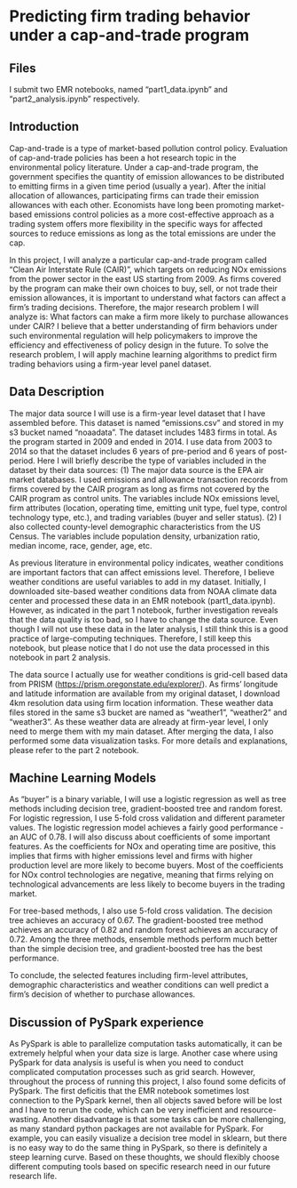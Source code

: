 # Predicting firm trading behavior under a cap-and-trade program

## Files

I submit two EMR notebooks, named “part1_data.ipynb” and “part2_analysis.ipynb” respectively. 

## Introduction

Cap-and-trade is a type of market-based pollution control policy. Evaluation of cap-and-trade policies has been a hot research topic in the environmental policy literature. Under a cap-and-trade program, the government specifies the quantity of emission allowances to be distributed to emitting firms in a given time period (usually a year). After the initial allocation of allowances, participating firms can trade their emission allowances with each other. Economists have long been promoting market-based emissions control policies as a more cost-effective approach as a trading system offers more flexibility in the specific ways for affected sources to reduce emissions as long as the total emissions are under the cap.

In this project, I will analyze a particular cap-and-trade program called “Clean Air Interstate Rule (CAIR)”, which targets on reducing NOx emissions from the power sector in the east US starting from 2009. As firms covered by the program can make their own choices to buy, sell, or not trade their emission allowances, it is important to understand what factors can affect a firm’s trading decisions. Therefore, the major research problem I will analyze is: What factors can make a firm more likely to purchase allowances under CAIR? I believe that a better understanding of firm behaviors under such environmental regulation will help policymakers to improve the efficiency and effectiveness of policy design in the future. To solve the research problem, I will apply machine learning algorithms to predict firm trading behaviors using a firm-year level panel dataset.

## Data Description

The major data source I will use is a firm-year level dataset that I have assembled before. This dataset is named “emissions.csv” and stored in my s3 bucket named “noaadata”. The dataset includes 1483 firms in total. As the program started in 2009 and ended in 2014. I use data from 2003 to 2014 so that the dataset includes 6 years of pre-period and 6 years of post-period. Here I will briefly describe the type of variables included in the dataset by their data sources: (1) The major data source is the EPA air market databases. I used emissions and allowance transaction records from firms covered by the CAIR program as long as firms not covered by the CAIR program as control units. The variables include NOx emissions level, firm attributes (location, operating time, emitting unit type, fuel type, control technology type, etc.), and trading variables (buyer and seller status). (2) I also collected county-level demographic characteristics from the US Census. The variables include population density, urbanization ratio, median income, race, gender, age, etc.

As previous literature in environmental policy indicates, weather conditions are important factors that can affect emissions level. Therefore, I believe weather conditions are useful variables to add in my dataset. Initially, I downloaded site-based weather conditions data from NOAA climate data center and processed these data in an EMR notebook (part1_data.ipynb). However, as indicated in the part 1 notebook, further investigation reveals that the data quality is too bad, so I have to change the data source. Even though I will not use these data in the later analysis, I still think this is a good practice of large-computing techniques. Therefore, I still keep this notebook, but please notice that I do not use the data processed in this notebook in part 2 analysis. 

The data source I actually use for weather conditions is grid-cell based data from PRISM (https://prism.oregonstate.edu/explorer/). As firms’ longitude and latitude information are available from my original dataset, I download 4km resolution data using firm location information. These weather data files stored in the same s3 bucket are named as “weather1”, “weather2” and “weather3”. As these weather data are already at firm-year level, I only need to merge them with my main dataset. After merging the data, I also performed some data visualization tasks. For more details and explanations, please refer to the part 2 notebook.

## Machine Learning Models

As “buyer” is a binary variable, I will use a logistic regression as well as tree methods including decision tree, gradient-boosted tree and random forest. For logistic regression, I use 5-fold cross validation and different parameter values. The logistic regression model achieves a fairly good performance - an AUC of 0.78. I will also discuss about coefficients of some important features. As the coefficients for NOx and operating time are positive, this implies that firms with higher emissions level and firms with higher production level are more likely to become buyers. Most of the coefficients for NOx control technologies are negative, meaning that firms relying on technological advancements are less likely to become buyers in the trading market.

For tree-based methods, I also use 5-fold cross validation. The decision tree achieves an accuracy of 0.67. The gradient-boosted tree method achieves an accuracy of 0.82 and random forest achieves an accuracy of 0.72. Among the three methods, ensemble methods perform much better than the simple decision tree, and gradient-boosted tree has the best performance.

To conclude, the selected features including firm-level attributes, demographic characteristics and weather conditions can well predict a firm’s decision of whether to purchase allowances. 

## Discussion of PySpark experience

As PySpark is able to parallelize computation tasks automatically, it can be extremely helpful when your data size is large.  Another case where using PySpark for data analysis is useful is when you need to conduct complicated computation processes such as grid search. However, throughout the process of running this project, I also found some deficits of PySpark. The first deficitis that the EMR notebook sometimes lost connection to the PySpark kernel, then all objects saved before will be lost and I have to rerun the code, which can be very inefficient and resource-wasting. Another disadvantage is that some tasks can be more challenging, as many standard python packages are not available for PySpark. For example, you can easily visualize a decision tree model in sklearn, but there is no easy way to do the same thing in PySpark, so there is definitely a steep learning curve. Based on these thoughts, we should flexibly choose different computing tools based on specific research need in our future research life.
